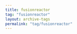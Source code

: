 ```yaml
---
title: fusionreactor
tag: "fusionreactor"
layout: archive-tags
permalink: "tag/fusionreactor"
---
```

